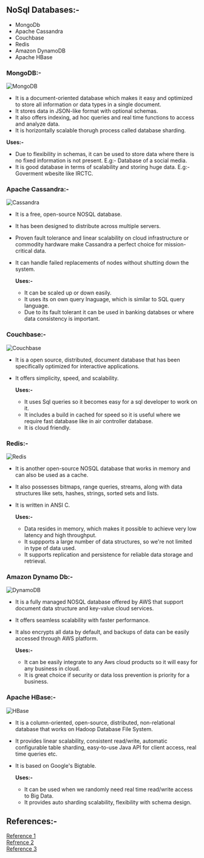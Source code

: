 
## NoSql Databases:-
- MongoDb
- Apache Cassandra
- Couchbase
- Redis
- Amazon DynamoDB
- Apache HBase

### MongoDB:-
![MongoDB](https://images.contentstack.io/v3/assets/blt7151619cb9560896/blt1ac836088329bf07/6470d0b825223d9e8f2a4cbd/Frame-503b.svg)
 - It is a document-oriented database which makes it easy and optimized to store all information or data types in a single document.
 - It stores data in JSON-like format with optional schemas.
 - It also offers indexing, ad hoc queries and real time functions to access and analyze data.
 - It is horizontally scalable thorugh process called database sharding.
    
  **Uses:-**
   - Due to flexibility in schemas, it can be used to store data where there is no fixed information is not present. E.g:- Database of a social media.
   - It is good database in terms of scalability and storing huge data. E.g:- Goverment wbesite like IRCTC.

### Apache Cassandra:-
![Cassandra](https://cassandra.apache.org/_/_images/diagrams/apache-cassandra-diagrams-01.jpg)
 - It is a free, open-source NOSQL database.
 - It has been designed to distribute across multiple servers.
 - Proven fault tolerance and linear scalability on cloud infrastructure or commodity hardware make Cassandra a perfect choice for mission-critical data.
 - It can handle failed replacements of nodes without shutting down the system.

   **Uses:-**
     - It can be scaled up or down easily.
     - It uses its on own query lnaguage, which is similar to SQL query language.
     - Due to its fault tolerant it can be used in banking databses or where data consistency is important.

### Couchbase:-
![Couchbase](https://www.couchbase.com/blog/wp-content/uploads/2021/07/couchbase-server-7-0-general-availability-release-announcement.png)
 - It is a open source, distributed, document database that has been specifically optimized for interactive applications.
 - It offers simplicity, speed, and scalability.

   **Uses:-**
     - It uses Sql queries so it becomes easy for a sql developer to work on it.
     - It includes a build in cached for speed so it is useful where we require fast database like in air controller database.
     - It is cloud friendly.

### Redis:-
![Redis](https://backendless.com/wp-content/uploads/2022/12/How-Redis-typically-works.png)
 - It is another open-source NOSQL database that works in memory and can also be used as a cache.
 - It also possesses bitmaps, range queries, streams, along with data structures like sets, hashes, strings, sorted sets and lists.
 - It is written in ANSI C.

   **Uses:-**
     - Data resides in memory, which makes it possible to achieve very low latency and high throughput.
     - It suppports a large number of data structures, so we're not limited in type of data used.
     - It supports replication and persistence for reliable data storage and retrieval.

### Amazon Dynamo Db:-
![DynamoDB](https://user-images.githubusercontent.com/6509926/118522057-41b28180-b701-11eb-8f0b-8cda47fbbc27.png)
 - It is a fully managed NOSQL database offered by AWS that support document data structure and key-value cloud services.
 - It offers seamless scalability with faster performance.
 - It also encrypts all data by default, and backups of data can be easily accessed through AWS platform.

    **Uses:-**
      - It can be easily integrate to any Aws cloud products so it will easy for any business in cloud.
      - It is great choice if security or data loss prevention is priority for a business.

### Apache HBase:-
![HBase](https://www.cloudduggu.com/hbase/architecture/hbase_architecture.png)
 - It is a column-oriented, open-source, distributed, non-relational database that works on Hadoop Database File System.
 - It provides linear scalability, consistent read/write, automatic configurable table sharding, easy-to-use Java API for client access, real time queries etc.
 - It is based on Google's Bigtable.

    **Uses:-**
      - It can be used when we randomly need real time read/write access to Big Data.
      - It provides auto sharding scalability, flexibility with schema design.

  ## References:-
  [Reference 1](https://datavid.com/blog/best-nosql-databases) <br>
  [Refrence 2](https://www.decipherzone.com/blog-detail/nosql-databases) <br>
  [Reference 3](https://www.bairesdev.com/blog/nosql-databases/) <br>

       
